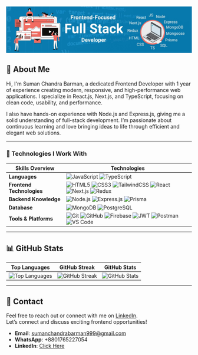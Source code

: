 ![GitHub Banner](https://github.com/suman-chandra-barman/suman-chandra-barman/blob/main/suman-chandra-barman-frontend-fullstack-developer-banner.jpg)

## 💼 About Me

Hi, I'm Suman Chandra Barman, a dedicated Frontend Developer with 1 year of experience creating modern, responsive, and high-performance web applications. I specialize in React.js, Next.js, and TypeScript, focusing on clean code, usability, and performance.

I also have hands-on experience with Node.js and Express.js, giving me a solid understanding of full-stack development. I’m passionate about continuous learning and love bringing ideas to life through efficient and elegant web solutions.

---

### 🧠 Technologies I Work With

|       Skills Overview        | Technologies                                                                                                                                                                                                                          |
|-----------------------|---------------------------------------------------------------------------------------------------------------------------------------------------------------------------------------------------------------------------------------|
| **Languages**         | ![JavaScript](https://img.shields.io/badge/-JavaScript-333333?style=flat&logo=javascript) ![TypeScript](https://img.shields.io/badge/-TypeScript-333333?style=flat&logo=typescript)                                                      |
| **Frontend Technologies** | ![HTML5](https://img.shields.io/badge/-HTML5-333333?style=flat&logo=html5) ![CSS3](https://img.shields.io/badge/-CSS3-333333?style=flat&logo=css3) ![TailwindCSS](https://img.shields.io/badge/TailwindCSS-333333?style=flat&logo=tailwindcss) ![React](https://img.shields.io/badge/-React-333333?style=flat&logo=react) ![Next.js](https://img.shields.io/badge/-Next.js-333333?style=flat&logo=next.js) ![Redux](https://img.shields.io/badge/-Redux-333333?style=flat&logo=redux) |
| **Backend Knowledge** | ![Node.js](https://img.shields.io/badge/-Node.js-333333?style=flat&logo=node.js) ![Express.js](https://img.shields.io/badge/-Express.js-333333?style=flat&logo=express) ![Prisma](https://img.shields.io/badge/Prisma-333333?style=flat&logo=Prisma)                                                   |
| **Database**          | ![MongoDB](https://img.shields.io/badge/-MongoDB-333333?style=flat&logo=mongodb) ![PostgreSQL](https://img.shields.io/badge/-PostgreSQL-333333?style=flat&logo=postgresql)                                                          |
| **Tools & Platforms** | ![Git](https://img.shields.io/badge/-Git-333333?style=flat&logo=git) ![GitHub](https://img.shields.io/badge/-GitHub-333333?style=flat&logo=github) ![Firebase](https://img.shields.io/badge/-Firebase-333333?style=flat&logo=firebase) ![JWT](https://img.shields.io/badge/-JWT-333333?style=flat&logo=json-web-tokens) ![Postman](https://img.shields.io/badge/-Postman-333333?style=flat&logo=postman) ![VS Code](https://img.shields.io/badge/-VS%20Code-333333?style=flat&logo=visual-studio-code) |

---

## 📊 GitHub Stats

| Top Languages | GitHub Streak | GitHub Stats |
|:---:|:---:|:---:|
| ![Top Languages](https://github-readme-stats.vercel.app/api/top-langs/?username=suman-chandra-barman&theme=transparent&hide_border=true&include_all_commits=true&count_private=true&layout=compact) | ![GitHub Streak](https://streak-stats.demolab.com?user=suman-chandra-barman&theme=transparent&hide_border=true) | ![GitHub Stats](https://github-readme-stats.vercel.app/api?username=suman-chandra-barman&theme=transparent&hide_border=true&include_all_commits=true&count_private=false) |

---

## 🤝 Contact

Feel free to reach out or connect with me on [LinkedIn](https://www.linkedin.com/in/suman-chandra-barman/).  
Let’s connect and discuss exciting frontend opportunities!

- **Email**: [sumanchandrabarman999@gmail.com](mailto:sumanchandrabarman999@gmail.com)  
- **WhatsApp**: +8801765227054  
- **LinkedIn**: [Click Here](https://www.linkedin.com/in/suman-chandra-barman/)
